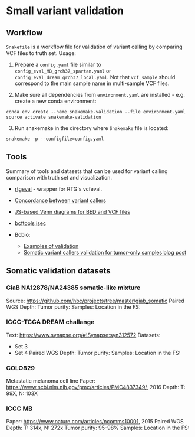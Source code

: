 Small variant validation
========================

## Workflow

`Snakefile` is a workflow file for validation of variant calling by comparing VCF files to truth set. Usage:

1. Prepare a `config.yaml` file similar to `config_eval_MB_grch37_spartan.yaml` or `config_eval_dream_grch37_local.yaml`. 
Not that `vcf_sample` should correspond to the main sample name in multi-sample VCF files.

2. Make sure all dependencies from `environment.yaml` are installed - e.g. create a new conda environment:
```
conda env create --name snakemake-validation --file environment.yaml
source activate snakemake-validation
```
3. Run snakemake in the directory where `Snakemake` file is located:
```
snakemake -p --configfile=config.yaml
``` 

## Tools

Summary of tools and datasets that can be used for variant calling comparison with truth set and visualization.

* [rtgeval](https://github.com/lh3/rtgeval) - wrapper for RTG's vcfeval.

* [Concordance between variant callers](https://github.com/vladsaveliev/concordance)

* [JS-based Venn diagrams for BED and VCF files](https://github.com/vladsaveliev/Venn)

* [bcftools isec](https://samtools.github.io/bcftools/bcftools-man.html#isec)

* Bcbio:
  * [Examples of validation](https://github.com/bcbio/bcbio_validations)
  * [Somatic variant callers validation for tumor-only samples blog post](http://bcb.io/2015/03/05/cancerval/)

## Somatic validation datasets

### GiaB NA12878/NA24385 somatic-like mixture
Source: https://github.com/hbc/projects/tree/master/giab_somatic
Paired
WGS
Depth:
Tumor purity:
Samples:
Location in the FS:

### ICGC-TCGA DREAM challange
Text: https://www.synapse.org/#!Synapse:syn312572
Datasets:
* Set 3
* Set 4
Paired
WGS
Depth:
Tumor purity:
Samples:
Location in the FS:

### COLO829
Metastatic melanoma cell line
Paper: https://www.ncbi.nlm.nih.gov/pmc/articles/PMC4837349/, 2016
Depth: T: 99X, N: 103X

### ICGC MB
Paper: https://www.nature.com/articles/ncomms10001, 2015
Paired
WGS
Depth: T: 314x, N: 272x
Tumor purity: 95–98%
Samples:
Location in the FS:








